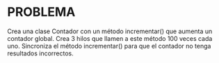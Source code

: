 # PROBLEMA
Crea una clase Contador con un método incrementar() que aumenta un contador global.
Crea 3 hilos que llamen a este método 100 veces cada uno.
Sincroniza el método incrementar() para que el contador no tenga resultados incorrectos.

